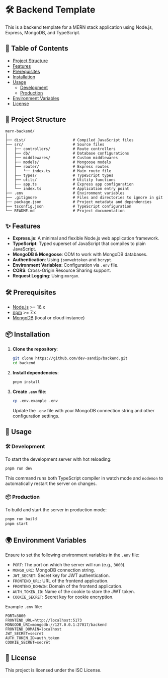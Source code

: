 # 🛠️ Backend Template

This is a backend template for a MERN stack application using Node.js, Express, MongoDB, and TypeScript.

## 📑 Table of Contents

- [Project Structure](#project-structure)
- [Features](#features)
- [Prerequisites](#prerequisites)
- [Installation](#installation)
- [Usage](#usage)
  - [Development](#development)
  - [Production](#production)
- [Environment Variables](#environment-variables)
- [License](#license)

## 📂 Project Structure

```
mern-backend/
│
├── dist/                     # Compiled JavaScript files
├── src/                      # Source files
│   ├── controllers/          # Route controllers
│   ├── db/                   # Database configurations
│   ├── middlewares/          # Custom middlewares
│   ├── models/               # Mongoose models
│   ├── router/               # Express routes
│   │   └── index.ts          # Main route file
│   ├── types/                # TypeScript types
│   ├── utils/                # Utility functions
│   ├── app.ts                # Express app configuration
│   └── index.ts              # Application entry point
├── .env                      # Environment variables
├── .gitignore                # Files and directories to ignore in git
├── package.json              # Project metadata and dependencies
├── tsconfig.json             # TypeScript configuration
└── README.md                 # Project documentation
```

## ✨ Features

- **Express.js**: A minimal and flexible Node.js web application framework.
- **TypeScript**: Typed superset of JavaScript that compiles to plain JavaScript.
- **MongoDB & Mongoose**: ODM to work with MongoDB databases.
- **Authentication**: Using `jsonwebtoken` and `bcrypt`.
- **Environment Variables**: Configuration via `.env` file.
- **CORS**: Cross-Origin Resource Sharing support.
- **Request Logging**: Using `morgan`.

## 🛠️ Prerequisites

- [Node.js](https://nodejs.org/) >= 16.x
- [npm](https://www.npmjs.com/) >= 7.x
- [MongoDB](https://www.mongodb.com/) (local or cloud instance)

## 📦 Installation

1. **Clone the repository**:

   ```bash
   git clone https://github.com/dev-sandip/backend.git
   cd backend
   ```

2. **Install dependencies**:

   ```bash
   pnpm install
   ```

3. **Create `.env` file**:
   ```bash
   cp .env.example .env
   ```
   Update the `.env` file with your MongoDB connection string and other configuration settings.

## 🚀 Usage

### 🛠️ Development

To start the development server with hot reloading:

```bash
pnpm run dev
```

This command runs both TypeScript compiler in watch mode and `nodemon` to automatically restart the server on changes.

### 📦 Production

To build and start the server in production mode:

```bash
pnpm run build
pnpm start
```

## 🌍 Environment Variables

Ensure to set the following environment variables in the `.env` file:

- `PORT`: The port on which the server will run (e.g., `3000`).
- `MONGO_URI`: MongoDB connection string.
- `JWT_SECRET`: Secret key for JWT authentication.
- `FRONTEND_URL`: URL of the frontend application.
- `FRONTEND_DOMAIN`: Domain of the frontend application.
- `AUTH_TOKEN_ID`: Name of the cookie to store the JWT token.
- `COOKIE_SECRET`: Secret key for cookie encryption.

Example `.env` file:

```
PORT=3000
FRONTEND_URL=http://localhost:5173
MONGODB_URI=mongodb://127.0.0.1:27017/backend
FRONTEND_DOMAIN=localhost
JWT_SECRET=secret
AUTH_TOKEN_ID=auth_token
COOKIE_SECRET=secret
```

## 📜 License

This project is licensed under the ISC License.
